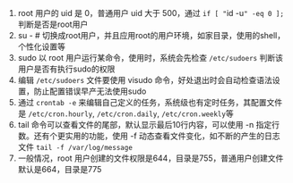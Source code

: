 1. root 用户的 uid 是 0，普通用户 uid 大于 500，通过 `if [ "`id -u`" -eq 0 ];` 判断是否是root用户
2. su - # 切换成root用户，并且应用root的用户环境，如家目录，使用的shell，个性化设置等
3. sudo 以 root 用户运行某命令，使用时，系统会先检查 `/etc/sudoers` 判断该用户是否有执行sudo的权限
4. 编辑 `/etc/sudoers` 文件要使用 visudo 命令，好处退出时会自动检查语法设置，防止配置错误早产无法使用sudo
5. 通过 `crontab -e` 来编辑自己定义的任务，系统级也有定时任务，其配置文件是 `/etc/cron.hourly`,  `/etc/cron.daily`, `/etc/cron.weekly`等
6. tail 命令可以查看文件的尾部，默认显示最后10行内容，可以使用 -n 指定行数。还有个更实用的功能，使用 -f 动态查看文件变化，如不断的产生的日志文件 `tail -f /var/log/message`
7. 一般情况，root 用户创建的文件权限是644，目录是755，普通用户创建文件默认是664，目录是775
